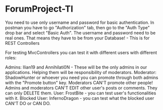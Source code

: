 # ForumProject-TI
You need to use only username and password for basic authentication. In postman you have to go "Authorization" tab, then go to the "Auth Type" drop bar and select "Basic Auth".
The username and password need to be real ones. That means they have to be from your Database! - This is for REST Controllers


For testing MvcControllers you can test it with different users with different roles:

Admins: Ilian19 and Annihilati0N - These will be the only admins in our applications. Helping them will be responsibility of moderators.
Moderator: ShadowHunter or whoever you need you can promote through both admins with the "Promote button" key. Moderators
CAN'T promote other people! Admins and moderators CAN'T EDIT other user's posts or comments. They can only DELETE them.
User: FrostBite - you can test user's functionalities with it.
Blocked User: InfernoDragon - you can test what the blocked user CAN'T DO or CAN DO.